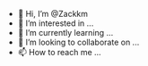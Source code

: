 - 👋 Hi, I’m @Zackkm
- 👀 I’m interested in ...
- 🌱 I’m currently learning ...
- 💞️ I’m looking to collaborate on ...
- 📫 How to reach me ...

<!---
Zackkm/Zackkm is a ✨ special ✨ repository because its `README.md` (this file) appears on your GitHub profile.
You can click the Preview link to take a look at your changes.
--->
